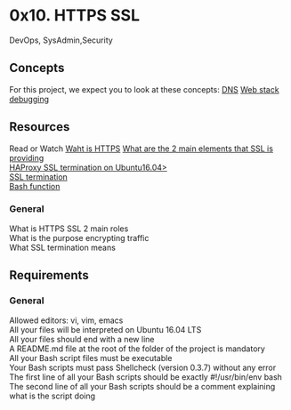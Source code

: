 <h1>0x10. HTTPS SSL</h1>
DevOps, SysAdmin,Security
<h2>Concepts</h2>
For this project, we expect you to look at these concepts:
<a href="https://intranet.alxswe.com/concepts/12">DNS</a>
<a href="https://intranet.alxswe.com/concepts/68">Web stack debugging</a>
<h2>Resources</h2>
Read or Watch
<a href="https://www.instantssl.com/http-vs-https">Waht is HTTPS</a>
<a href="https://www.sslshopper.com/why-ssl-the-purpose-of-using-ssl-certificates.html">
What are the 2 main elements that SSL is providing</a><br>
<a href="https://docs.ionos.com/cloud/">HAProxy SSL termination on Ubuntu16.04></a><br>
<a href="https://en.wikipedia.org/wiki/TLS_termination_proxy">SSL termination</a><br>
<a href="https://tldp.org/LDP/abs/html/complexfunct.html">Bash function</a><br>
<h3>General</h3>
<p>
What is HTTPS SSL 2 main roles<br>
What is the purpose encrypting traffic<br>
What SSL termination means<br>
</p>
<h2>Requirements</h2>
<h3>General</h3>
<p>
Allowed editors: vi, vim, emacs<br>
All your files will be interpreted on Ubuntu 16.04 LTS<br>
All your files should end with a new line<br>
A README.md file at the root of the folder of the project is mandatory<br>
All your Bash script files must be executable<br>
Your Bash scripts must pass Shellcheck (version 0.3.7) without any error<br>
The first line of all your Bash scripts should be exactly #!/usr/bin/env bash<br>
The second line of all your Bash scripts should be a comment explaining what is the script doing<br>
</p>
